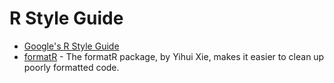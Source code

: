 # R Style Guide

* [Google's R Style Guide](http://google-styleguide.googlecode.com/svn/trunk/Rguide.xml)
* [formatR](http://yihui.name/formatR/) - The formatR package, by Yihui Xie,
 makes it easier to clean up poorly formatted code.
